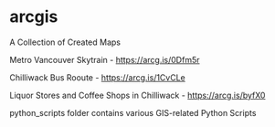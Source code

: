 # arcgis
A Collection of Created Maps

Metro Vancouver Skytrain - https://arcg.is/0Dfm5r 

Chilliwack Bus Rooute - https://arcg.is/1CvCLe

Liquor Stores and Coffee Shops in Chilliwack - https://arcg.is/byfX0

python_scripts folder contains various GIS-related Python Scripts
